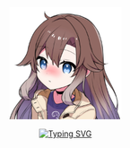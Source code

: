 <p align="center"> <img width="200px" src="https://github.com/EmyllyBot/Emylly/blob/main/emylly-resources/emylly-nobg.png"> </p>
<p align="center"> <a href="https://git.io/typing-svg"><img src="https://readme-typing-svg.herokuapp.com?font=Fira+Code&pause=1000&color=F7F7F7&width=435&lines=Hello+there%2C+I'm+NINJA!+%E2%98%95;Working+with+Discord+Projects+%E2%9C%85" alt="Typing SVG" /></a> </p>
